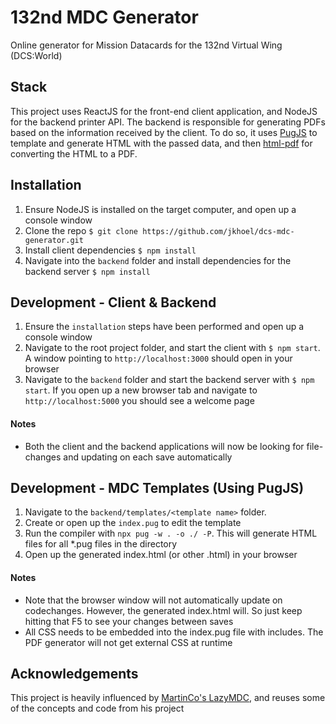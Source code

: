 # 132nd MDC Generator
Online generator for Mission Datacards for the 132nd Virtual Wing (DCS:World)

## Stack
This project uses ReactJS for the front-end client application, and NodeJS for the backend printer API. The backend is responsible for generating PDFs based on the information received by the client. To do so, it uses [PugJS](https://pugjs.org/api/getting-started.html) to template and generate HTML with the passed data, and then [html-pdf](https://github.com/marcbachmann/node-html-pdf) for converting the HTML to a PDF.

## Installation
1. Ensure NodeJS is installed on the target computer, and open up a console window
2. Clone the repo ```$ git clone https://github.com/jkhoel/dcs-mdc-generator.git```
3. Install client dependencies ```$ npm install```
4. Navigate into the `backend` folder and install dependencies for the backend server ```$ npm install```

## Development - Client & Backend
1. Ensure the `installation` steps have been performed and open up a console window
2. Navigate to the root project folder, and start the client with ```$ npm start```. A window pointing to `http://localhost:3000` should open in your browser
3. Navigate to the `backend` folder and start the backend server with ```$ npm start```. If you open up a new browser tab and navigate to `http://localhost:5000` you should see a welcome page

#### Notes
- Both the client and the backend applications will now be looking for file-changes and updating on each save automatically

## Development - MDC Templates (Using PugJS)
1. Navigate to the `backend/templates/<template name>` folder.
2. Create or open up the `index.pug` to edit the template
3. Run the compiler with `npx pug -w . -o ./ -P`. This will generate HTML files for all *.pug files in the directory
4. Open up the generated index.html (or other <filename>.html) in your browser

#### Notes
- Note that the browser window will not automatically update on codechanges. However, the generated index.html will. So just keep hitting that F5 to see your changes between saves
- All CSS needs to be embedded into the index.pug file with includes. The PDF generator will not get external CSS at runtime

## Acknowledgements
This project is heavily influenced by [MartinCo's LazyMDC](https://github.com/martinco/LazyMDC), and reuses some of the concepts and code from his project
